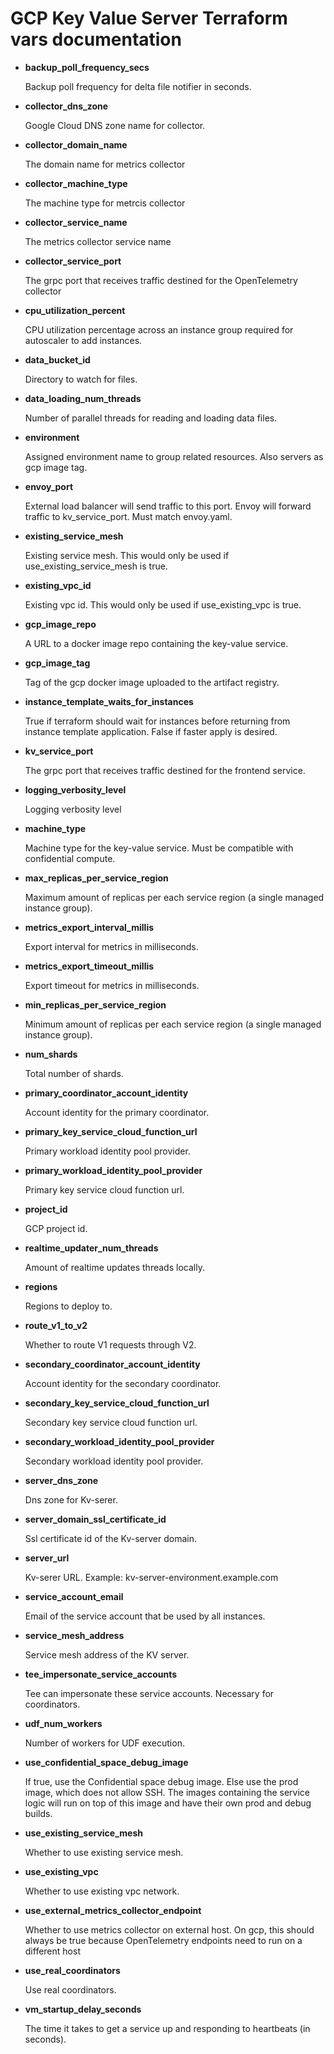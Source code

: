 # GCP Key Value Server Terraform vars documentation

-   **backup_poll_frequency_secs**

    Backup poll frequency for delta file notifier in seconds.

-   **collector_dns_zone**

    Google Cloud DNS zone name for collector.

-   **collector_domain_name**

    The domain name for metrics collector

-   **collector_machine_type**

    The machine type for metrcis collector

-   **collector_service_name**

    The metrics collector service name

-   **collector_service_port**

    The grpc port that receives traffic destined for the OpenTelemetry collector

-   **cpu_utilization_percent**

    CPU utilization percentage across an instance group required for autoscaler to add instances.

-   **data_bucket_id**

    Directory to watch for files.

-   **data_loading_num_threads**

    Number of parallel threads for reading and loading data files.

-   **environment**

    Assigned environment name to group related resources. Also servers as gcp image tag.

-   **envoy_port**

    External load balancer will send traffic to this port. Envoy will forward traffic to
    kv_service_port. Must match envoy.yaml.

-   **existing_service_mesh**

    Existing service mesh. This would only be used if use_existing_service_mesh is true.

-   **existing_vpc_id**

    Existing vpc id. This would only be used if use_existing_vpc is true.

-   **gcp_image_repo**

    A URL to a docker image repo containing the key-value service.

-   **gcp_image_tag**

    Tag of the gcp docker image uploaded to the artifact registry.

-   **instance_template_waits_for_instances**

    True if terraform should wait for instances before returning from instance template application.
    False if faster apply is desired.

-   **kv_service_port**

    The grpc port that receives traffic destined for the frontend service.

-   **logging_verbosity_level**

    Logging verbosity level

-   **machine_type**

    Machine type for the key-value service. Must be compatible with confidential compute.

-   **max_replicas_per_service_region**

    Maximum amount of replicas per each service region (a single managed instance group).

-   **metrics_export_interval_millis**

    Export interval for metrics in milliseconds.

-   **metrics_export_timeout_millis**

    Export timeout for metrics in milliseconds.

-   **min_replicas_per_service_region**

    Minimum amount of replicas per each service region (a single managed instance group).

-   **num_shards**

    Total number of shards.

-   **primary_coordinator_account_identity**

    Account identity for the primary coordinator.

-   **primary_key_service_cloud_function_url**

    Primary workload identity pool provider.

-   **primary_workload_identity_pool_provider**

    Primary key service cloud function url.

-   **project_id**

    GCP project id.

-   **realtime_updater_num_threads**

    Amount of realtime updates threads locally.

-   **regions**

    Regions to deploy to.

-   **route_v1_to_v2**

    Whether to route V1 requests through V2.

-   **secondary_coordinator_account_identity**

    Account identity for the secondary coordinator.

-   **secondary_key_service_cloud_function_url**

    Secondary key service cloud function url.

-   **secondary_workload_identity_pool_provider**

    Secondary workload identity pool provider.

-   **server_dns_zone**

    Dns zone for Kv-serer.

-   **server_domain_ssl_certificate_id**

    Ssl certificate id of the Kv-server domain.

-   **server_url**

    Kv-serer URL. Example: kv-server-environment.example.com

-   **service_account_email**

    Email of the service account that be used by all instances.

-   **service_mesh_address**

    Service mesh address of the KV server.

-   **tee_impersonate_service_accounts**

    Tee can impersonate these service accounts. Necessary for coordinators.

-   **udf_num_workers**

    Number of workers for UDF execution.

-   **use_confidential_space_debug_image**

    If true, use the Confidential space debug image. Else use the prod image, which does not allow
    SSH. The images containing the service logic will run on top of this image and have their own
    prod and debug builds.

-   **use_existing_service_mesh**

    Whether to use existing service mesh.

-   **use_existing_vpc**

    Whether to use existing vpc network.

-   **use_external_metrics_collector_endpoint**

    Whether to use metrics collector on external host. On gcp, this should always be true because
    OpenTelemetry endpoints need to run on a different host

-   **use_real_coordinators**

    Use real coordinators.

-   **vm_startup_delay_seconds**

    The time it takes to get a service up and responding to heartbeats (in seconds).
